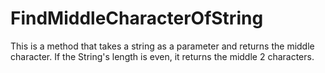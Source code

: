 # FindMiddleCharacterOfString
This is a method that takes a string as a parameter and returns the middle character. If the String's length is even, it returns the middle 2 characters.
